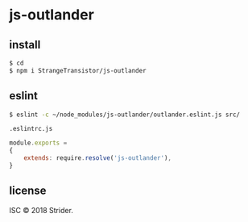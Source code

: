 # js-outlander
## install
```sh
$ cd
$ npm i StrangeTransistor/js-outlander
```

## eslint
```sh
$ eslint -c ~/node_modules/js-outlander/outlander.eslint.js src/
```

`.eslintrc.js`
```js
module.exports =
{
	extends: require.resolve('js-outlander'),
}
```

## license
ISC © 2018 Strider.
